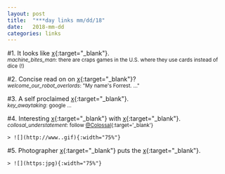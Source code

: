 ```yaml
---
layout: post
title:  "***day links mm/dd/18"
date:   2018-mm-dd
categories: links
---
```


#1. It looks like [x](http){:target="_blank"}.  
<small>_machine_bites_man_: there are craps games in the U.S. where they use cards instead of dice (!)</small>

#2. Concise read on on [x](http){:target="_blank"}?  
<small>_welcome_our_robot_overlords_: "My name's Forrest. ..."</small>

#3. A self proclaimed [x](https){:target="_blank"}.  
<small>_key_awaytaking_: google ...</small>

#4. Interesting [x](http){:target="_blank"} with [x](http){:target="_blank"}.  
<small>_collosal_understatement_: follow [@Colossal](https://twitter.com/Colossal){:target='_blank'}</small>  

	> ![](http://www..gif){:width="75%"}

#5. Photographer [x](http){:target="_blank"} puts the [x](http){:target="_blank"}.  

	> ![](https:jpg){:width="75%"}